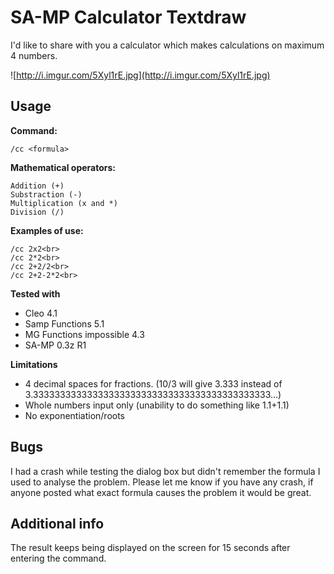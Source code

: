 # SA-MP Calculator Textdraw
I'd like to share with you a calculator which makes calculations on maximum 4 numbers.

![http://i.imgur.com/5Xyl1rE.jpg](http://i.imgur.com/5Xyl1rE.jpg)

## Usage
<b>Command:</b>
```
/cc <formula>
```

<b>Mathematical operators:</b>
```
Addition (+)
Substraction (-)
Multiplication (x and *)
Division (/)
```

<b>Examples of use:</b>
```
/cc 2x2<br>
/cc 2*2<br>
/cc 2+2/2<br>
/cc 2+2-2*2<br>
```

<b>Tested with</b>
- Cleo 4.1
- Samp Functions 5.1
- MG Functions impossible 4.3
- SA-MP 0.3z R1

<b>Limitations</b>
- 4 decimal spaces for fractions. (10/3 will give 3.333 instead of 3.33333333333333333333333333333333333333333333...)
- Whole numbers input only (unability to do something like 1.1+1.1)
- No exponentiation/roots

## Bugs
I had a crash while testing the dialog box but didn't remember the formula I used to analyse the problem. Please let me know if you have any crash, if anyone posted what exact formula causes the problem it would be great.

## Additional info
The result keeps being displayed on the screen for 15 seconds after entering the command.
